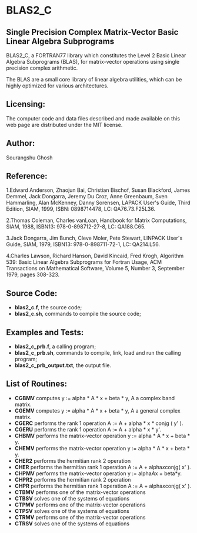 # BLAS2_C

## Single Precision Complex Matrix-Vector Basic Linear Algebra Subprograms

BLAS2_C, a FORTRAN77 library which constitutes the Level 2 Basic Linear Algebra Subprograms (BLAS), for matrix-vector operations using single precision complex arithmetic.

The BLAS are a small core library of linear algebra utilities, which can be highly optimized for various architectures.

## Licensing:
The computer code and data files described and made available on this web page are distributed under the MIT license.

## Author:

Sourangshu Ghosh

## Reference:
1.Edward Anderson, Zhaojun Bai, Christian Bischof, Susan Blackford, James Demmel, Jack Dongarra, Jeremy Du Croz, Anne Greenbaum, Sven Hammarling, Alan McKenney, Danny Sorensen,
LAPACK User's Guide,
Third Edition,
SIAM, 1999,
ISBN: 0898714478,
LC: QA76.73.F25L36.

2.Thomas Coleman, Charles vanLoan,
Handbook for Matrix Computations,
SIAM, 1988,
ISBN13: 978-0-898712-27-8,
LC: QA188.C65.

3.Jack Dongarra, Jim Bunch, Cleve Moler, Pete Stewart,
LINPACK User's Guide,
SIAM, 1979,
ISBN13: 978-0-898711-72-1,
LC: QA214.L56.

4.Charles Lawson, Richard Hanson, David Kincaid, Fred Krogh,
Algorithm 539: Basic Linear Algebra Subprograms for Fortran Usage,
ACM Transactions on Mathematical Software,
Volume 5, Number 3, September 1979, pages 308-323.

## Source Code:
- **blas2_c.f**, the source code;
- **blas2_c.sh**, commands to compile the source code;

## Examples and Tests:
- **blas2_c_prb.f**, a calling program;
- **blas2_c_prb.sh**, commands to compile, link, load and run the calling program;
- **blas2_c_prb_output.txt**, the output file.

## List of Routines:
- **CGBMV** computes y := alpha * A * x + beta * y, A a complex band matrix.
- **CGEMV** computes y := alpha * A * x + beta * y, A a general complex matrix.
- **CGERC** performs the rank 1 operation A := A + alpha * x * conjg ( y' ).
- **CGERU** performs the rank 1 operation A := A + alpha * x * y'.
- **CHBMV** performs the matrix-vector operation y := alpha * A * x + beta * y.
- **CHEMV** performs the matrix-vector operation y := alpha * A * x + beta * y.
- **CHER2** performs the hermitian rank 2 operation
- **CHER** performs the hermitian rank 1 operation A := A + alpha*x*conjg( x' ).
- **CHPMV** performs the matrix-vector operation y := alpha*A*x + beta*y.
- **CHPR2** performs the hermitian rank 2 operation
- **CHPR** performs the hermitian rank 1 operation A := A + alpha*x*conjg( x' ).
- **CTBMV** performs one of the matrix-vector operations
- **CTBSV** solves one of the systems of equations
- **CTPMV** performs one of the matrix-vector operations
- **CTPSV** solves one of the systems of equations
- **CTRMV** performs one of the matrix-vector operations
- **CTRSV** solves one of the systems of equations
